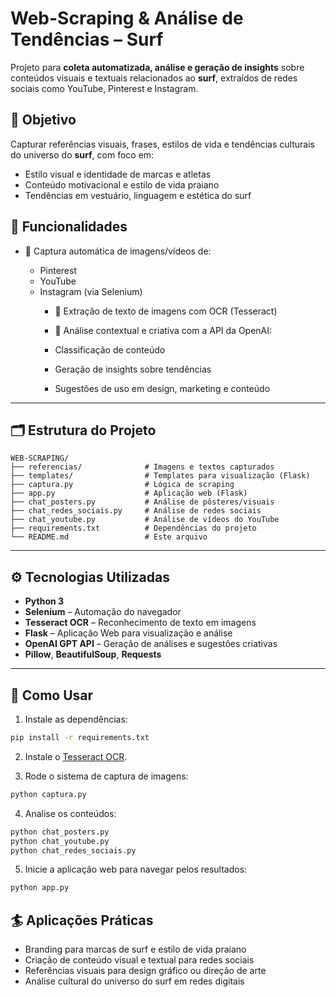 # Web-Scraping & Análise de Tendências – Surf

Projeto para **coleta automatizada, análise e geração de insights** sobre conteúdos visuais e textuais relacionados ao **surf**, extraídos de redes sociais como YouTube, Pinterest e Instagram.

## 🌊 Objetivo

Capturar referências visuais, frases, estilos de vida e tendências culturais do universo do **surf**, com foco em:

* Estilo visual e identidade de marcas e atletas
* Conteúdo motivacional e estilo de vida praiano
* Tendências em vestuário, linguagem e estética do surf

## 🧠 Funcionalidades

* 📸 Captura automática de imagens/vídeos de:

  * Pinterest
  * YouTube
  * Instagram (via Selenium)
    * 🧾 Extração de texto de imagens com OCR (Tesseract)
    * 🤖 Análise contextual e criativa com a API da OpenAI:

    * Classificação de conteúdo
    * Geração de insights sobre tendências
    * Sugestões de uso em design, marketing e conteúdo

---

## 🗂 Estrutura do Projeto

```
WEB-SCRAPING/
├── referencias/              # Imagens e textos capturados
├── templates/                # Templates para visualização (Flask)
├── captura.py                # Lógica de scraping
├── app.py                    # Aplicação web (Flask)
├── chat_posters.py           # Análise de pôsteres/visuais
├── chat_redes_sociais.py     # Análise de redes sociais
├── chat_youtube.py           # Análise de vídeos do YouTube
├── requirements.txt          # Dependências do projeto
└── README.md                 # Este arquivo
```

---

## ⚙️ Tecnologias Utilizadas

* **Python 3**
* **Selenium** – Automação do navegador
* **Tesseract OCR** – Reconhecimento de texto em imagens
* **Flask** – Aplicação Web para visualização e análise
* **OpenAI GPT API** – Geração de análises e sugestões criativas
* **Pillow**, **BeautifulSoup**, **Requests**

---

## 🚀 Como Usar

1. Instale as dependências:

```bash
pip install -r requirements.txt
```

2. Instale o [Tesseract OCR](https://github.com/tesseract-ocr/tesseract).

3. Rode o sistema de captura de imagens:

```bash
python captura.py
```

4. Analise os conteúdos:

```bash
python chat_posters.py
python chat_youtube.py
python chat_redes_sociais.py
```

5. Inicie a aplicação web para navegar pelos resultados:

```bash
python app.py
```

## 🏄 Aplicações Práticas

* Branding para marcas de surf e estilo de vida praiano
* Criação de conteúdo visual e textual para redes sociais
* Referências visuais para design gráfico ou direção de arte
* Análise cultural do universo do surf em redes digitais
